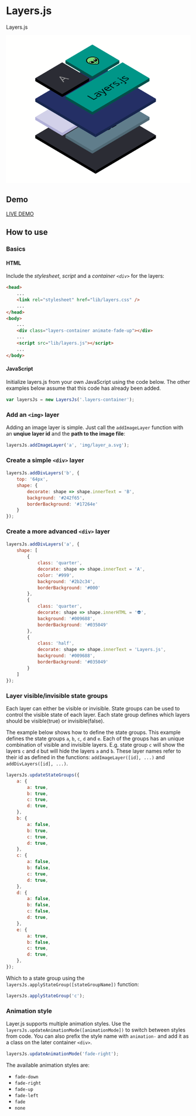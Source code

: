 # Layers.js
Layers.js

![screenshot](screenshot.png)

## Demo
[LIVE DEMO](https://hlhielkema.github.io/layers.js/)

## How to use

### Basics

#### HTML
Include the *stylesheet*, *script* and a *container `<div>`* for the layers:
``` html
<head>
    ...
    <link rel="stylesheet" href="lib/layers.css" />    
    ...
</head>
<body>
    ...
    <div class="layers-container animate-fade-up"></div>
    ...
    <script src="lib/layers.js"></script> 
    ...
</body>
```

#### JavaScript
Initialize layers.js from your own JavaScript using the code below. The other examples below assume that this code has already been added.
``` js
var layersJs = new LayersJs('.layers-container');
```

### Add an ``<img>`` layer
Adding an image layer is simple. Just call the `addImageLayer` function with an **unqiue layer id** and the **path to the image file**:

``` js
layersJs.addImageLayer('a', 'img/layer_a.svg');
```

### Create a simple `<div>` layer

``` js
layersJs.addDivLayers('b', {
    top: '64px',
    shape: {
        decorate: shape => shape.innerText = 'B',
        background: '#242f65',
        borderBackground: '#17264e'
    }
});
```

### Create a more advanced `<div>` layer

``` js
layersJs.addDivLayers('a', {    
    shape: [
        {
            class: 'quarter',
            decorate: shape => shape.innerText = 'A', 
            color: '#999',
            background: '#2b2c34',
            borderBackground: '#000' 
        },
        {
            class: 'quarter',
            decorate: shape => shape.innerHTML = '👽',            
            background: '#009688',
            borderBackground: '#035049' 
        },
        {
            class: 'half',
            decorate: shape => shape.innerText = 'Layers.js',            
            background: '#009688',
            borderBackground: '#035049' 
        }
    ]
});
```

### Layer visible/invisible state groups
Each layer can either be visible or invisible. State groups can be used to control the visible state of each layer. Each state group defines which layers should be visible(true) or invisible(false).

The example below shows how to define the state groups. This example defines the state groups `a`, `b`, `c`, `d` and `e`. Each of the groups has an unique combination of visible and invisible layers. E.g. state group `c` will show the layers `c` and `d` but will hide the layers `a` and `b`. These layer names refer to their id as defined in the functions: `addImageLayer([id], ...)` and `addDivLayers([id], ...)`.


``` js
layersJs.updateStateGroups({
    a: {
        a: true,
        b: true,
        c: true,
        d: true,
    },
    b: {
        a: false,
        b: true,
        c: true,
        d: true,
    },
    c: {
        a: false,
        b: false,
        c: true,
        d: true,
    },
    d: {
        a: false,
        b: false,
        c: false,
        d: true,
    },
    e: {
        a: true,
        b: false,
        c: true,
        d: true,
    },
});
```

Which to a state group using the `layersJs.applyStateGroup([stateGroupName])` function:

``` js
layersJs.applyStateGroup('c');   
```

### Animation style

Layer.js supports multiple animation styles. Use the `layersJs.updateAnimationMode([animationMode])` to switch between styles from code. You can also prefix the style name with `animation-` and add it as a class on the later container `<div>`.

``` js
layersJs.updateAnimationMode('fade-right');
```

The available animation styles are:

- `fade-down`
- `fade-right`
- `fade-up`
- `fade-left`
- `fade`
- `none`